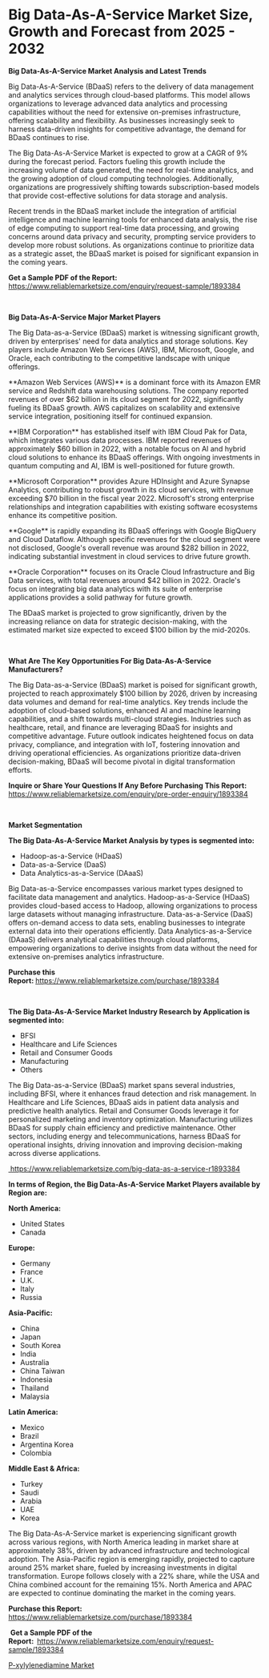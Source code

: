 <p><h1>Big Data-As-A-Service Market Size, Growth and Forecast from 2025 - 2032</h1></p><p><strong>Big Data-As-A-Service Market Analysis and Latest Trends</strong></p>
<p><p>Big Data-As-A-Service (BDaaS) refers to the delivery of data management and analytics services through cloud-based platforms. This model allows organizations to leverage advanced data analytics and processing capabilities without the need for extensive on-premises infrastructure, offering scalability and flexibility. As businesses increasingly seek to harness data-driven insights for competitive advantage, the demand for BDaaS continues to rise.</p><p>The Big Data-As-A-Service Market is expected to grow at a CAGR of 9% during the forecast period. Factors fueling this growth include the increasing volume of data generated, the need for real-time analytics, and the growing adoption of cloud computing technologies. Additionally, organizations are progressively shifting towards subscription-based models that provide cost-effective solutions for data storage and analysis.</p><p>Recent trends in the BDaaS market include the integration of artificial intelligence and machine learning tools for enhanced data analysis, the rise of edge computing to support real-time data processing, and growing concerns around data privacy and security, prompting service providers to develop more robust solutions. As organizations continue to prioritize data as a strategic asset, the BDaaS market is poised for significant expansion in the coming years.</p></p>
<p><strong>Get a Sample PDF of the Report:&nbsp;</strong> <a href="https://www.reliablemarketsize.com/enquiry/request-sample/1893384?utm_campaign=1888&utm_medium=2&utm_source=Github&utm_content=ia&utm_term=14012025&utm_id=big-data-as-a-service">https://www.reliablemarketsize.com/enquiry/request-sample/1893384</a></p>
<p>&nbsp;</p>
<p><strong>Big Data-As-A-Service Major Market Players</strong></p>
<p><p>The Big Data-as-a-Service (BDaaS) market is witnessing significant growth, driven by enterprises' need for data analytics and storage solutions. Key players include Amazon Web Services (AWS), IBM, Microsoft, Google, and Oracle, each contributing to the competitive landscape with unique offerings.</p><p>**Amazon Web Services (AWS)** is a dominant force with its Amazon EMR service and Redshift data warehousing solutions. The company reported revenues of over $62 billion in its cloud segment for 2022, significantly fueling its BDaaS growth. AWS capitalizes on scalability and extensive service integration, positioning itself for continued expansion.</p><p>**IBM Corporation** has established itself with IBM Cloud Pak for Data, which integrates various data processes. IBM reported revenues of approximately $60 billion in 2022, with a notable focus on AI and hybrid cloud solutions to enhance its BDaaS offerings. With ongoing investments in quantum computing and AI, IBM is well-positioned for future growth.</p><p>**Microsoft Corporation** provides Azure HDInsight and Azure Synapse Analytics, contributing to robust growth in its cloud services, with revenue exceeding $70 billion in the fiscal year 2022. Microsoft's strong enterprise relationships and integration capabilities with existing software ecosystems enhance its competitive position.</p><p>**Google** is rapidly expanding its BDaaS offerings with Google BigQuery and Cloud Dataflow. Although specific revenues for the cloud segment were not disclosed, Google's overall revenue was around $282 billion in 2022, indicating substantial investment in cloud services to drive future growth.</p><p>**Oracle Corporation** focuses on its Oracle Cloud Infrastructure and Big Data services, with total revenues around $42 billion in 2022. Oracle's focus on integrating big data analytics with its suite of enterprise applications provides a solid pathway for future growth.</p><p>The BDaaS market is projected to grow significantly, driven by the increasing reliance on data for strategic decision-making, with the estimated market size expected to exceed $100 billion by the mid-2020s.</p></p>
<p>&nbsp;</p>
<p><strong>What Are The Key Opportunities For Big Data-As-A-Service Manufacturers?</strong></p>
<p><p>The Big Data-as-a-Service (BDaaS) market is poised for significant growth, projected to reach approximately $100 billion by 2026, driven by increasing data volumes and demand for real-time analytics. Key trends include the adoption of cloud-based solutions, enhanced AI and machine learning capabilities, and a shift towards multi-cloud strategies. Industries such as healthcare, retail, and finance are leveraging BDaaS for insights and competitive advantage. Future outlook indicates heightened focus on data privacy, compliance, and integration with IoT, fostering innovation and driving operational efficiencies. As organizations prioritize data-driven decision-making, BDaaS will become pivotal in digital transformation efforts.</p></p>
<p><strong>Inquire or Share Your Questions If Any Before Purchasing This Report:</strong> <a href="https://www.reliablemarketsize.com/enquiry/pre-order-enquiry/1893384?utm_campaign=1888&utm_medium=2&utm_source=Github&utm_content=ia&utm_term=14012025&utm_id=big-data-as-a-service">https://www.reliablemarketsize.com/enquiry/pre-order-enquiry/1893384</a></p>
<p>&nbsp;</p>
<p><strong>Market Segmentation</strong></p>
<p><strong>The Big Data-As-A-Service Market Analysis by types is segmented into:</strong></p>
<p><ul><li>Hadoop-as-a-Service (HDaaS)</li><li>Data-as-a-Service (DaaS)</li><li>Data Analytics-as-a-Service (DAaaS)</li></ul></p>
<p><p>Big Data-as-a-Service encompasses various market types designed to facilitate data management and analytics. Hadoop-as-a-Service (HDaaS) provides cloud-based access to Hadoop, allowing organizations to process large datasets without managing infrastructure. Data-as-a-Service (DaaS) offers on-demand access to data sets, enabling businesses to integrate external data into their operations efficiently. Data Analytics-as-a-Service (DAaaS) delivers analytical capabilities through cloud platforms, empowering organizations to derive insights from data without the need for extensive on-premises analytics infrastructure.</p></p>
<p><strong>Purchase this Report:&nbsp;</strong><a href="https://www.reliablemarketsize.com/purchase/1893384?utm_campaign=1888&utm_medium=2&utm_source=Github&utm_content=ia&utm_term=14012025&utm_id=big-data-as-a-service">https://www.reliablemarketsize.com/purchase/1893384</a></p>
<p>&nbsp;</p>
<p><strong>The Big Data-As-A-Service Market Industry Research by Application is segmented into:</strong></p>
<p><ul><li>BFSI</li><li>Healthcare and Life Sciences</li><li>Retail and Consumer Goods</li><li>Manufacturing</li><li>Others</li></ul></p>
<p><p>The Big Data-as-a-Service (BDaaS) market spans several industries, including BFSI, where it enhances fraud detection and risk management. In Healthcare and Life Sciences, BDaaS aids in patient data analysis and predictive health analytics. Retail and Consumer Goods leverage it for personalized marketing and inventory optimization. Manufacturing utilizes BDaaS for supply chain efficiency and predictive maintenance. Other sectors, including energy and telecommunications, harness BDaaS for operational insights, driving innovation and improving decision-making across diverse applications.</p></p>
<p><a href="https://www.reliablemarketsize.com/big-data-as-a-service-r1893384?utm_campaign=1888&utm_medium=2&utm_source=Github&utm_content=ia&utm_term=14012025&utm_id=big-data-as-a-service">&nbsp;https://www.reliablemarketsize.com/big-data-as-a-service-r1893384</a></p>
<p><strong>In terms of Region, the Big Data-As-A-Service Market Players available by Region are:</strong></p>
<p>
    <p> <strong> North America: </strong>
        <ul>
            <li>United States</li>
            <li>Canada</li>
        </ul>
        </p> 
    <p> <strong> Europe: </strong>
        <ul>
            <li>Germany</li>
            <li>France</li>
            <li>U.K.</li>
            <li>Italy</li>
            <li>Russia</li>
        </ul>
        </p> 
    <p> <strong> Asia-Pacific: </strong>
        <ul>
            <li>China</li>
            <li>Japan</li>
            <li>South Korea</li>
            <li>India</li>
            <li>Australia</li>
            <li>China Taiwan</li>
            <li>Indonesia</li>
            <li>Thailand</li>
            <li>Malaysia</li>
        </ul>
        </p> 
    <p> <strong> Latin America: </strong>
        <ul>
            <li>Mexico</li>
            <li>Brazil</li>
            <li>Argentina Korea</li>
            <li>Colombia</li>
        </ul>
        </p> 
    <p> <strong> Middle East & Africa: </strong>
        <ul>
            <li>Turkey</li>
            <li>Saudi</li>
            <li>Arabia</li>
            <li>UAE</li>
            <li>Korea</li>
        </ul>
    </p>
    </p>
<p><p>The Big Data-As-A-Service market is experiencing significant growth across various regions, with North America leading in market share at approximately 38%, driven by advanced infrastructure and technological adoption. The Asia-Pacific region is emerging rapidly, projected to capture around 25% market share, fueled by increasing investments in digital transformation. Europe follows closely with a 22% share, while the USA and China combined account for the remaining 15%. North America and APAC are expected to continue dominating the market in the coming years.</p></p>
<p><strong>Purchase this Report: </strong><a href="https://www.reliablemarketsize.com/purchase/1893384?utm_campaign=1888&utm_medium=2&utm_source=Github&utm_content=ia&utm_term=14012025&utm_id=big-data-as-a-service">https://www.reliablemarketsize.com/purchase/1893384</a></p>
<p>&nbsp;<strong>Get a Sample PDF of the Report:&nbsp;&nbsp;</strong><a href="https://www.reliablemarketsize.com/enquiry/request-sample/1893384?utm_campaign=1888&utm_medium=2&utm_source=Github&utm_content=ia&utm_term=14012025&utm_id=big-data-as-a-service">https://www.reliablemarketsize.com/enquiry/request-sample/1893384</a></p>
<p><strong></strong></p>
<p><p><a href="https://github.com/gulaimolin/Market-Research-Report-List-7/blob/main/p-xylylenediamine-market.md?utm_campaign=1888&utm_medium=2&utm_source=Github&utm_content=ia&utm_term=14012025&utm_id=big-data-as-a-service">P-xylylenediamine Market</a></p></p>
